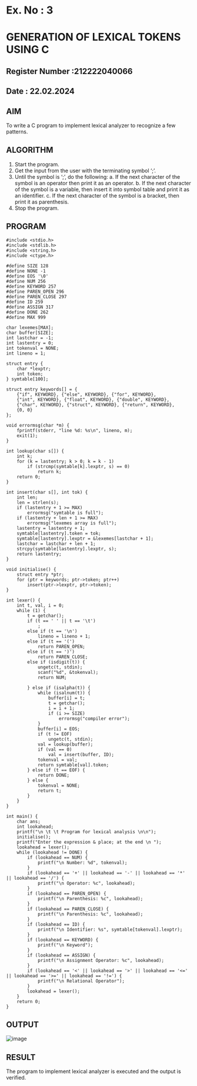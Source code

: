 # Ex. No : 3	
# GENERATION OF LEXICAL TOKENS USING C
## Register Number :212222040066
## Date : 22.02.2024

## AIM   
To write a C program to implement lexical analyzer to recognize a few patterns.

## ALGORITHM
1)	Start the program.
2)	Get the input from the user with the terminating symbol ‘;’.
3)	Until the symbol is ‘;’, do the following:
         a.	If the next character of the symbol is an operator then print it as an operator.
         b.	If the next character of the symbol is a variable, then insert it into symbol table and print it as an identifier.
         c.	If the next character of the symbol is a bracket, then print it as parenthesis.
4)	Stop the program.


## PROGRAM
```
#include <stdio.h>
#include <stdlib.h>
#include <string.h>
#include <ctype.h>

#define SIZE 128
#define NONE -1
#define EOS '\0'
#define NUM 256
#define KEYWORD 257
#define PAREN_OPEN 296
#define PAREN_CLOSE 297
#define ID 259
#define ASSIGN 317
#define DONE 262
#define MAX 999

char lexemes[MAX];
char buffer[SIZE];
int lastchar = -1;
int lastentry = 0;
int tokenval = NONE;
int lineno = 1;

struct entry {
    char *lexptr;
    int token;
} symtable[100];

struct entry keywords[] = {
    {"if", KEYWORD}, {"else", KEYWORD}, {"for", KEYWORD},
    {"int", KEYWORD}, {"float", KEYWORD}, {"double", KEYWORD},
    {"char", KEYWORD}, {"struct", KEYWORD}, {"return", KEYWORD},
    {0, 0}
};

void errormsg(char *m) {
    fprintf(stderr, "line %d: %s\n", lineno, m);
    exit(1);
}

int lookup(char s[]) {
    int k;
    for (k = lastentry; k > 0; k = k - 1)
        if (strcmp(symtable[k].lexptr, s) == 0)
            return k;
    return 0;
}

int insert(char s[], int tok) {
    int len;
    len = strlen(s);
    if (lastentry + 1 >= MAX)
        errormsg("symtable is full");
    if (lastentry + len + 1 >= MAX)
        errormsg("lexemes array is full");
    lastentry = lastentry + 1;
    symtable[lastentry].token = tok;
    symtable[lastentry].lexptr = &lexemes[lastchar + 1];
    lastchar = lastchar + len + 1;
    strcpy(symtable[lastentry].lexptr, s);
    return lastentry;
}

void initialise() {
    struct entry *ptr;
    for (ptr = keywords; ptr->token; ptr++)
        insert(ptr->lexptr, ptr->token);
}

int lexer() {
    int t, val, i = 0;
    while (1) {
        t = getchar();
        if (t == ' ' || t == '\t')
            ;
        else if (t == '\n')
            lineno = lineno + 1;
        else if (t == '(')
            return PAREN_OPEN;
        else if (t == ')')
            return PAREN_CLOSE;
        else if (isdigit(t)) {
            ungetc(t, stdin);
            scanf("%d", &tokenval);
            return NUM;

        } else if (isalpha(t)) {
            while (isalnum(t)) {
                buffer[i] = t;
                t = getchar();
                i = i + 1;
                if (i >= SIZE)
                    errormsg("compiler error");
            }
            buffer[i] = EOS;
            if (t != EOF)
                ungetc(t, stdin);
            val = lookup(buffer);
            if (val == 0)
                val = insert(buffer, ID);
            tokenval = val;
            return symtable[val].token;
        } else if (t == EOF) {
            return DONE;
        } else {
            tokenval = NONE;
            return t;
        }
    }
}

int main() {
    char ans;
    int lookahead;
    printf("\n \t \t Program for lexical analysis \n\n");
    initialise();
    printf("Enter the expression & place; at the end \n ");
    lookahead = lexer();
    while (lookahead != DONE) {
        if (lookahead == NUM) {
            printf("\n Number: %d", tokenval);
        }
        if (lookahead == '+' || lookahead == '-' || lookahead == '*' || lookahead == '/') {
            printf("\n Operator: %c", lookahead);
        }
        if (lookahead == PAREN_OPEN) {
            printf("\n Parenthesis: %c", lookahead);
        }
        if (lookahead == PAREN_CLOSE) {
            printf("\n Parenthesis: %c", lookahead);
        }
        if (lookahead == ID) {
            printf("\n Identifier: %s", symtable[tokenval].lexptr);
        }
        if (lookahead == KEYWORD) {
            printf("\n Keyword");
        }
        if (lookahead == ASSIGN) {
            printf("\n Assignment Operator: %c", lookahead);
        }
        if (lookahead == '<' || lookahead == '>' || lookahead == '<=' || lookahead == '>=' || lookahead == '!=') {
            printf("\n Relational Operator");
        }
        lookahead = lexer();
    }
    return 0;
}
```


## OUTPUT 
![image](https://github.com/Lakshmipriya2005/19CS409-Compiler-Design-Lab/assets/115525361/bc1467d5-2844-49e1-9e05-d992ce932902)


## RESULT
The program to implement lexical analyzer is executed and the output is verified.
